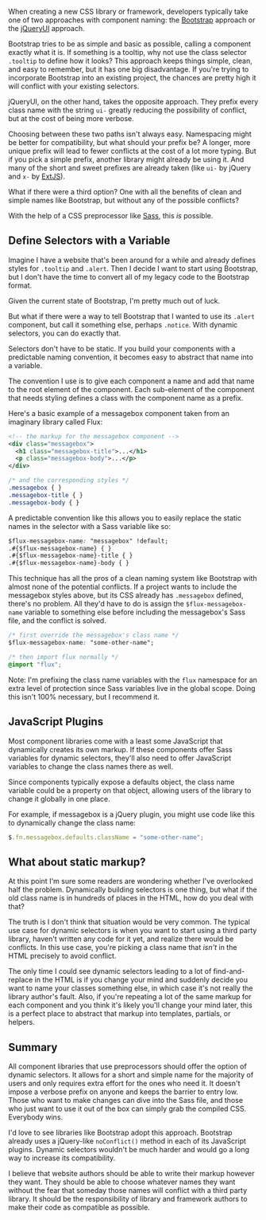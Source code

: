 <!--
{
  "layout": "default",
  "title": "Dynamic Selectors",
  "date": "2013-02-20",
  "tags": [
    "Architecture",
    "CSS",
    "Sass"
  ]
}
-->

When creating a new CSS library or framework, developers typically take one of two approaches with component naming: the [Bootstrap](http://twitter.github.com/bootstrap/) approach or the [jQueryUI](http://jqueryui.com/) approach.

Bootstrap tries to be as simple and basic as possible, calling a component exactly what it is. If something is a tooltip, why not use the class selector `.tooltip` to define how it looks? This approach keeps things simple, clean, and easy to remember, but it has one big disadvantage. If you're trying to incorporate Bootstrap into an existing project, the chances are pretty high it will conflict with your existing selectors.

jQueryUI, on the other hand, takes the opposite approach. They prefix every class name with the string `ui-` greatly reducing the possibility of conflict, but at the cost of being more verbose.

Choosing between these two paths isn't always easy. Namespacing might be better for compatibility, but what should your prefix be? A longer, more unique prefix will lead to fewer conflicts at the cost of a lot more typing. But if you pick a simple prefix, another library might already be using it. And many of the short and sweet prefixes are already taken (like `ui-` by jQuery and `x-` by [ExtJS](http://www.sencha.com/products/extjs)).

What if there were a third option? One with all the benefits of clean and simple names like Bootstrap, but without any of the possible conflicts?

With the help of a CSS preprocessor like [Sass](http://sass-lang.com/), this *is* possible.

## Define Selectors with a Variable

Imagine I have a website that's been around for a while and already defines styles for `.tooltip` and `.alert`. Then I decide I want to start using Bootstrap, but I don't have the time to convert all of my legacy code to the Bootstrap format.

Given the current state of Bootstrap, I'm pretty much out of luck.

But what if there were a way to tell Bootstrap that I wanted to use its `.alert` component, but call it something else, perhaps `.notice`. With dynamic selectors, you can do exactly that.

Selectors don't have to be static. If you build your components with a predictable naming convention, it becomes easy to abstract that name into a variable.

The convention I use is to give each component a name and add that name to the root element of the component. Each sub-element of the component that needs styling defines a class with the component name as a prefix.

Here's a basic example of a messagebox component taken from an imaginary library called Flux:

```xml
<!-- the markup for the messagebox component -->
<div class="messagebox">
  <h1 class="messagebox-title">...</h1>
  <p class="messagebox-body">...</p>
</div>
```

```css
/* and the corresponding styles */
.messagebox { }
.messagebox-title { }
.messagebox-body { }
```

A predictable convention like this allows you to easily replace the static names in the selector with a Sass variable like so:

```css
$flux-messagebox-name: "messagebox" !default;
.#{$flux-messagebox-name} { }
.#{$flux-messagebox-name}-title { }
.#{$flux-messagebox-name}-body { }
```

This technique has all the pros of a clean naming system like Bootstrap with almost none of the potential conflicts. If a project wants to include the messagebox styles above, but its CSS already has `.messagebox` defined, there's no problem. All they'd have to do is assign the `$flux-messagebox-name` variable to something else before including the messagebox's Sass file, and the conflict is solved.

```css
/* first override the messagebox's class name */
$flux-messagebox-name: "some-other-name";

/* then import flux normally */
@import "flux";
```

Note: I'm prefixing the class name variables with the `flux` namespace for an extra level of protection since Sass variables live in the global scope. Doing this isn't 100% necessary, but I recommend it.

## JavaScript Plugins

Most component libraries come with a least some JavaScript that dynamically creates its own markup. If these components offer Sass variables for dynamic selectors, they'll also need to offer JavaScript variables to change the class names there as well.

Since components typically expose a defaults object, the class name variable could be a property on that object, allowing users of the library to change it globally in one place.

For example, if messagebox is a jQuery plugin, you might use code like this to dynamically change the class name:

```javascript
$.fn.messagebox.defaults.className = "some-other-name";
```

## What about static markup?

At this point I'm sure some readers are wondering whether I've overlooked half the problem. Dynamically building selectors is one thing, but what if the old class name is in hundreds of places in the HTML, how do you deal with that?

The truth is I don't think that situation would be very common. The typical use case for dynamic selectors is when you want to start using a third party library, haven't written any code for it yet, and realize there would be conflicts. In this use case, you're picking a class name that *isn't* in the HTML precisely to avoid conflict.

The only time I could see dynamic selectors leading to a lot of find-and-replace in the HTML is if you change your mind and suddenly decide you want to name your classes something else, in which case it's not really the library author's fault. Also, if you're repeating a lot of the same markup for each component and you think it's likely you'll change your mind later, this is a perfect place to abstract that markup into templates, partials, or helpers.

## Summary

All component libraries that use preprocessors should offer the option of dynamic selectors. It allows for a short and simple name for the majority of users and only requires extra effort for the ones who need it. It doesn't impose a verbose prefix on anyone and keeps the barrier to entry low. Those who want to make changes can dive into the Sass file, and those who just want to use it out of the box can simply grab the compiled CSS. Everybody wins.

I'd love to see libraries like Bootstrap adopt this approach. Bootstrap already uses a jQuery-like `noConflict()` method in each of its JavaScript plugins. Dynamic selectors wouldn't be much harder and would go a long way to increase its compatibility.

I believe that website authors should be able to write their markup however they want. They should be able to choose whatever names they want without the fear that someday those names will conflict with a third party library. It should be the responsibility of library and framework authors to make their code as compatible as possible.